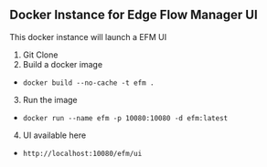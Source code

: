 
## Docker Instance for Edge Flow Manager UI

This docker instance will launch a EFM UI

1.  Git Clone
2.  Build a docker image
  * `docker build --no-cache -t efm .`
3.  Run the image
  * `docker run --name efm -p 10080:10080 -d efm:latest`
4.  UI available here
  * `http://localhost:10080/efm/ui`

